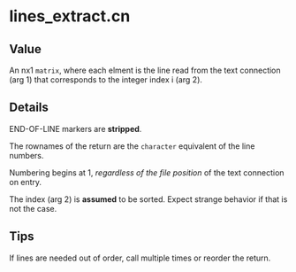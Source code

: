 lines_extract.cn
================

Value
-----

An nx1 `matrix`,
where each elment is the line read from the text connection (arg 1)
that corresponds to the integer index i (arg 2).

Details
-------

END-OF-LINE markers are **stripped**.

The rownames of the return are the `character` equivalent of the line numbers.

Numbering begins at 1, _regardless of the file position_ of the text connection on entry.

The index (arg 2) is **assumed** to be sorted.
Expect strange behavior if that is not the case.

Tips
----

If lines are needed out of order, call multiple times or reorder the return.
